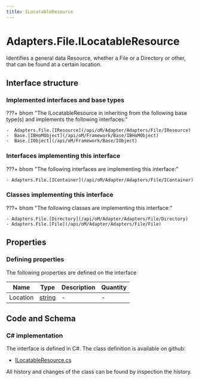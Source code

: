 ```yaml
---
title: ILocatableResource
---
```


# Adapters.File.ILocatableResource

Identifies a general data Resource, whether a File or a Directory or other, that can be found at a certain location.

## Interface structure

### Implemented interfaces and base types

???+ bhom "The ILocatableResource in inheriting from the following base type(s) and implements the following interfaces:"

    -  Adapters.File.[IResource](/api/oM/Adapter/Adapters/File/IResource)
    -  Base.[IBHoMObject](/api/oM/Framework/Base/IBHoMObject)
    -  Base.[IObject](/api/oM/Framework/Base/IObject)


### Interfaces implementing this interface

???+ bhom "The following interfaces are implementing this interface:"

    - Adapters.File.[IContainer](/api/oM/Adapter/Adapters/File/IContainer)


### Classes implementing this interface

???+ bhom "The following classes are implementing this interface:"

    - Adapters.File.[Directory](/api/oM/Adapter/Adapters/File/Directory)
    - Adapters.File.[File](/api/oM/Adapter/Adapters/File/File)


## Properties



### Defining properties

The following properties are defined on the interface

| Name             | Type             | Description      | Quantity         |
|------------------|------------------|------------------|------------------|
| Location | [string](https://learn.microsoft.com/en-us/dotnet/api/System.String?view=netstandard-2.0) | - | - |


## Code and Schema

### C# implementation

The interface is defined in C#. The class definition is available on github:

- [ILocatableResource.cs](https://github.com/BHoM/File_Toolkit/blob/develop/File_oM/Interfaces/ILocatableResource.cs)

All history and changes of the class can be found by inspection the history.
